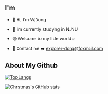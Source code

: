 ## I'm    

- 👋 Hi, I’m WjDong
 
- 🔭 I’m currently studying in NJNU

- 😄 Welcome to my little world ~

- 📧 Contact me ➡️ explorer-dong@foxmail.com


## About My Github


[![Top Langs](https://github-readme-stats.vercel.app/api/top-langs/?username=Explorer-Dong)](https://github.com/Christmas/github-readme-stats)

![Christmas's GitHub stats](https://github-readme-stats.vercel.app/api?username=Explorer-Dong&show_icons=true&theme=tokyonight) 
